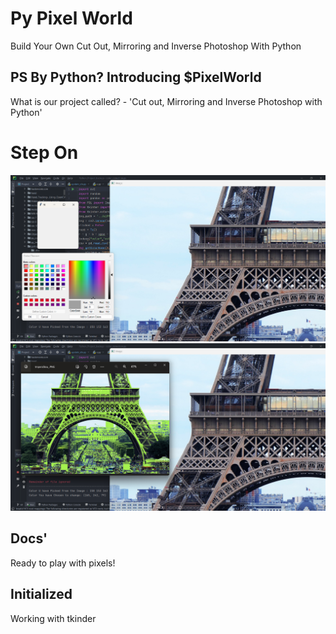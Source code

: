
# Py Pixel World
Build Your Own Cut Out, Mirroring and Inverse Photoshop With Python

## PS By Python? Introducing $PixelWorld

What is our project called? - 'Cut out, Mirroring and Inverse Photoshop with Python'

# Step On
![alt text](https://github.com/bhoobalan-bhoo/Py_Pixel_World/blob/main/img/pic1.png?raw=true?raw=true)
![alt text](https://github.com/bhoobalan-bhoo/Py_Pixel_World/blob/main/img/pic2.png?raw=true?raw=true)

## Docs'

Ready to play with pixels!

## Initialized 

Working with tkinder 


